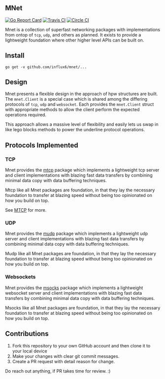 MNet
------
[![Go Report Card](https://goreportcard.com/badge/github.com/influx6/mnet)](https://goreportcard.com/report/github.com/influx6/mnet)
[![Travis CI](https://travis-ci.org/influx6/mnet.svg?master=branch)](https://travis-ci.org/influx6/mnet)
[![Circle CI](https://circleci.com/gh/influx6/mnet.svg?style=svg)](https://circleci.com/gh/influx6/mnet)

Mnet is a collection of superfast networking packages with implementations from ontop of `tcp`, `udp`, and others as planned. It exists to provide a lightweight foundation where other higher level APIs can 
be built on.

## Install

```
go get -v github.com/influx6/mnet/...
```

## Design

Mnet presents a flexible design in the approach of hpw structures are built. The `mnet.Client` is a special case which is shared among the differing protocols of `tcp`, `udp` and `websocket`. Each provides the `mnet.Client` struct with appropriate methods to allow the client perform the expected operations required.

This approach allows a massive level of flexibility and easily lets us swap in like lego blocks methods to power the underline protocol operations.

## Protocols Implemented

### TCP

Mnet provides the [mtcp](./mtcp) package which implements a lightweight tcp server and client implementations with blazing fast data transfers by combining minimal data copy with data buffering techniques. 

Mtcp like all Mnet packages are foundation, in that they lay the necessary foundation to transfer at blazing speed without being too opinionated on how you build on top.


See [MTCP](./mtcp) for more.

### UDP

Mnet provides the [mudp](./mudp) package which implements a lightweight udp server and client implementations with blazing fast data transfers by combining minimal data copy with data buffering techniques. 

Mudp like all Mnet packages are foundation, in that they lay the necessary foundation to transfer at blazing speed without being too opinionated on how you build on top.

### Websockets

Mnet provides the [msocks](./msocks) package which implements a lightweight websocket server and client implementations with blazing fast data transfers by combining minimal data copy with data buffering techniques. 

Msocks like all Mnet packages are foundation, in that they lay the necessary foundation to transfer at blazing speed without being too opinionated on how you build on top.


## Contributions

1. Fork this repository to your own GitHub account and then clone it to your local device
2. Make your changes with clear git commit messages.
3. Create a PR request with detail reason for change.

Do reach out anything, if PR takes time for review. :)

